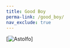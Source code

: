 ```yaml
---
title: Good Boy
perma-link: /good_boy/
nav_exclude: true
---
```


[![Astolfo](https://pizza2d1.github.com/assets/images/astolfo.jpg)]